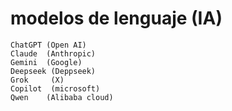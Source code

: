 # modelos de lenguaje (IA)

    ChatGPT (Open AI)
    Claude  (Anthropic)
    Gemini  (Google)
    Deepseek (Deppseek)
    Grok     (X)
    Copilot  (microsoft)
    Qwen    (Alibaba cloud)

